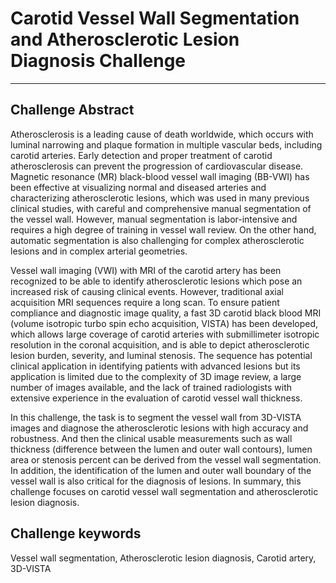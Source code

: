 # Carotid Vessel Wall Segmentation and Atherosclerotic Lesion Diagnosis Challenge
-------------------------

## Challenge Abstract 
Atherosclerosis is a leading cause of death worldwide, which occurs with luminal narrowing and plaque formation in multiple vascular beds, including carotid arteries. Early detection and proper treatment of carotid atherosclerosis can prevent the progression of cardiovascular disease. Magnetic resonance (MR) black-blood vessel wall imaging (BB-VWI) has been effective at visualizing normal and diseased arteries and characterizing atherosclerotic lesions, which was used in many previous clinical studies, with careful and comprehensive manual segmentation of the vessel wall. However, manual segmentation is labor-intensive and requires a high degree of training in vessel wall review. On the other hand, automatic segmentation is also challenging for complex atherosclerotic lesions and in complex arterial geometries.

Vessel wall imaging (VWI) with MRI of the carotid artery has been recognized to be able to identify atherosclerotic lesions which pose an increased risk of causing clinical events. However, traditional axial acquisition MRI sequences require a long scan. To ensure patient compliance and diagnostic image quality, a fast 3D carotid black blood MRI (volume isotropic turbo spin echo acquisition, VISTA) has been developed, which allows large coverage of carotid arteries with submillimeter isotropic resolution in the coronal acquisition, and is able to depict atherosclerotic lesion burden, severity, and luminal stenosis. The sequence has potential clinical application in identifying patients with advanced lesions but its application is limited due to the complexity of 3D image review, a large number of images available, and the lack of trained radiologists with extensive experience in the evaluation of carotid vessel wall thickness.

In this challenge, the task is to segment the vessel wall from 3D-VISTA images and diagnose the atherosclerotic lesions with high accuracy and robustness. And then the clinical usable measurements such as wall thickness (difference between the lumen and outer wall contours), lumen area or stenosis percent can be derived from the vessel wall segmentation. In addition, the identification of the lumen and outer wall boundary of the vessel wall is also critical for the diagnosis of lesions. In summary, this challenge focuses on carotid vessel wall segmentation and atherosclerotic lesion diagnosis.

## Challenge keywords
Vessel wall segmentation, Atherosclerotic lesion diagnosis, Carotid artery, 3D-VISTA
